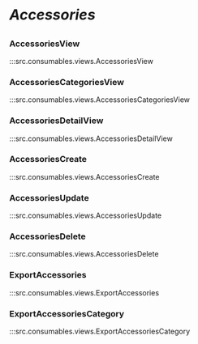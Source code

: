 # ***Accessories***

## 

### AccessoriesView
:::src.consumables.views.AccessoriesView

### AccessoriesCategoriesView
:::src.consumables.views.AccessoriesCategoriesView

### AccessoriesDetailView
:::src.consumables.views.AccessoriesDetailView

### AccessoriesCreate
:::src.consumables.views.AccessoriesCreate

### AccessoriesUpdate
:::src.consumables.views.AccessoriesUpdate

### AccessoriesDelete
:::src.consumables.views.AccessoriesDelete

### ExportAccessories
:::src.consumables.views.ExportAccessories

### ExportAccessoriesCategory
:::src.consumables.views.ExportAccessoriesCategory